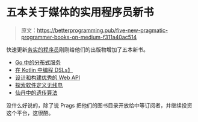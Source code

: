 # 五本关于媒体的实用程序员新书

> 原文：<https://betterprogramming.pub/five-new-pragmatic-programmer-books-on-medium-f311a40ac514>

快速更新[务实的程序员](https://medium.com/pragmatic-programmers)刚刚给他们的出版物增加了五本新书。

*   [Go 中的分布式服务](https://medium.com/@pragprog/table-of-contents-9cb9895df519)
*   [在 Kotlin 中编程 DSLs】](https://medium.com/@pragprog/table-of-contents-9ca5ff6908f2)
*   [设计和构建优秀的 Web API](https://medium.com/pragmatic-programmers/table-of-contents-38e94a9476f2)
*   [探索软件定义无线电](https://medium.com/pragmatic-programmers/table-of-contents-f8d4b50f0ccc)
*   [仙丹中的遗传算法](https://medium.com/@pragprog/table-of-contents-879fc8614df)

没什么好说的，除了说 Prags 把他们的图书目录开放给中等订阅者，并继续投资这个平台，这很酷。